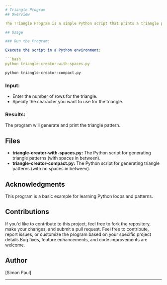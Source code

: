 ```yaml
---
# Triangle Program
## Overview

The Triangle Program is a simple Python script that prints a triangle pattern based on user input. The program prompts the user to enter the number of rows and the character to be used for the triangle. It then generates and displays the triangle pattern.

## Usage

### Run the Program:

Execute the script in a Python environment:

```bash
python triangle-creator-with-spaces.py
```

```bash
python triangle-creator-compact.py
```

### Input:

- Enter the number of rows for the triangle.
- Specify the character you want to use for the triangle.

### Results:

The program will generate and print the triangle pattern.

## Files

- **triangle-creator-with-spaces.py:** The Python script for generating triangle patterns (with spaces in between).
- **triangle-creator-compact.py:** The Python script for generating triangle patterns (with no spaces in between).

## Acknowledgments

This program is a basic example for learning Python loops and patterns.

## Contributions

If you'd like to contribute to this project, feel free to fork the repository, make your changes, and submit a pull request. Feel free to contribute, report issues, or customize the program based on your specific project details.Bug fixes, feature enhancements, and code improvements are welcome.
## Author

[Simon Paul]


---
```


